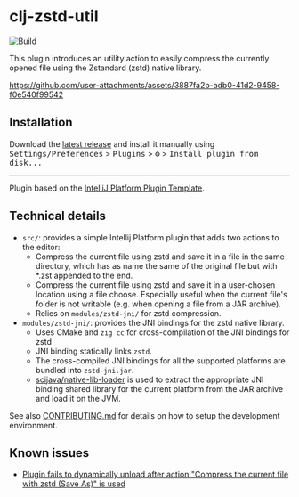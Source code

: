 # clj-zstd-util

![Build](https://github.com/chenlijun99/jetbrains-assignment/workflows/Build/badge.svg)

<!-- Plugin description -->
This plugin introduces an utility action to easily compress the currently opened file using the Zstandard (zstd) native library.
<!-- Plugin description end -->

https://github.com/user-attachments/assets/3887fa2b-adb0-41d2-9458-f0e540f99542

## Installation

Download the [latest release](https://github.com/chenlijun99/jetbrains-assignment/releases/latest) and install it manually using
<kbd>Settings/Preferences</kbd> > <kbd>Plugins</kbd> > <kbd>⚙️</kbd> > <kbd>Install plugin from disk...</kbd>

---
Plugin based on the [IntelliJ Platform Plugin Template][template].

[template]: https://github.com/JetBrains/intellij-platform-plugin-template

## Technical details

* `src/`: provides a simple Intellij Platform plugin that adds two actions to the editor:
    * Compress the current file using zstd and save it in a file in the same directory, which has as name the same of the original file but with *.zst appended to the end.
    * Compress the current file using zstd and save it in a user-chosen location using a file choose. Especially useful when the current file's folder is not writable (e.g. when opening a file from a JAR archive).
    * Relies on `modules/zstd-jni/` for zstd compression.
* `modules/zstd-jni/`: provides the JNI bindings for the zstd native library.
    * Uses CMake and `zig cc` for cross-compilation of the JNI bindings for zstd
    * JNI binding statically links `zstd`.
    * The cross-compiled JNI bindings for all the supported platforms are bundled into `zstd-jni.jar`.
    * [scijava/native-lib-loader](https://github.com/scijava/native-lib-loader) is used to extract the appropriate JNI binding shared library for the current platform from the JAR archive and load it on the JVM.

See also [CONTRIBUTING.md](./CONTRIBUTING.md) for details on how to setup the development environment.

## Known issues

* [Plugin fails to dynamically unload after action "Compress the current file with zstd (Save As)" is used](https://github.com/chenlijun99/jetbrains-assignment/issues/16)
